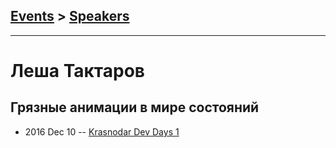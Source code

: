 ## [Events](../README.md) > [Speakers](../speakers.md)
---

# Леша Тактаров

## Грязные анимации в мире состояний
- 2016 Dec 10 -- [Krasnodar Dev Days 1](https://www.youtube.com/watch?v=xjY6apCfQZY)    
